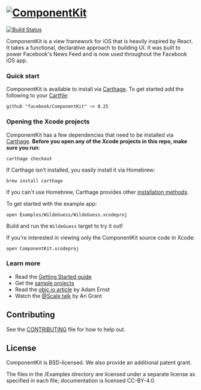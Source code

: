 # [![ComponentKit](http://componentkit.org/static/componentkit-hero-logo.png)](http://componentkit.org/)

[![Build Status](https://travis-ci.org/facebook/componentkit.svg)](https://travis-ci.org/facebook/componentkit)

ComponentKit is a view framework for iOS that is heavily inspired by React. It takes a functional, declarative approach to building UI. It was built to power Facebook's News Feed and is now used throughout the Facebook iOS app.

### Quick start

ComponentKit is available to install via [Carthage](https://github.com/Carthage/Carthage). To get started add the following to your [Cartfile](https://github.com/Carthage/Carthage/blob/master/Documentation/Artifacts.md#cartfile):

```
github "facebook/ComponentKit" ~> 0.25
```

### Opening the Xcode projects
ComponentKit has a few dependencies that need to be installed via [Carthage](https://github.com/Carthage/Carthage). **Before you open any of the Xcode projects in this repo, make sure you run**:

```
carthage checkout
```

If Carthage isn't installed, you easily install it via Homebrew:

```
brew install carthage
```
If you can't use Homebrew, Carthage provides other [installation methods](https://github.com/Carthage/Carthage#installing-carthage).


To get started with the example app:

```
open Examples/WildeGuess/WildeGuess.xcodeproj
```

Build and run the `WildeGuess` target to try it out!

If you're interested in viewing only the ComponentKit source code in Xcode:

```
open ComponentKit.xcodeproj
```

### Learn more

* Read the [Getting Started guide](http://www.componentkit.org/docs/getting-started.html)
* Get the [sample projects](https://github.com/facebook/componentkit/tree/master/Examples/WildeGuess)
* Read the [objc.io article](http://www.objc.io/issue-22/facebook.html) by Adam Ernst
* Watch the [@Scale talk](https://youtu.be/mLSeEoC6GjU?t=24m18s) by Ari Grant

## Contributing

See the [CONTRIBUTING](CONTRIBUTING.md) file for how to help out.

## License

ComponentKit is BSD-licensed. We also provide an additional patent grant.

The files in the /Examples directory are licensed under a separate license as specified in each file; documentation is licensed CC-BY-4.0.
